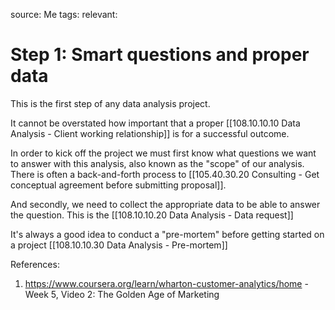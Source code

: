source: Me
tags: 
relevant: 

# Step 1: Smart questions and proper data

This is the first step of any data analysis project.

It cannot be overstated how important that a proper [[108.10.10.10 Data Analysis - Client working relationship]] is for a successful outcome.

In order to kick off the project we must first know what questions we want to answer with this analysis, also known as the "scope" of our analysis. There is often a back-and-forth process to [[105.40.30.20 Consulting - Get conceptual agreement before submitting proposal]].


And secondly, we need to collect the appropriate data to be able to answer the question. This is the [[108.10.10.20 Data Analysis - Data request]]


It's always a good idea to conduct a "pre-mortem" before getting started on a project
[[108.10.10.30 Data Analysis - Pre-mortem]]


References:
1. https://www.coursera.org/learn/wharton-customer-analytics/home - Week 5, Video 2: The Golden Age of Marketing
